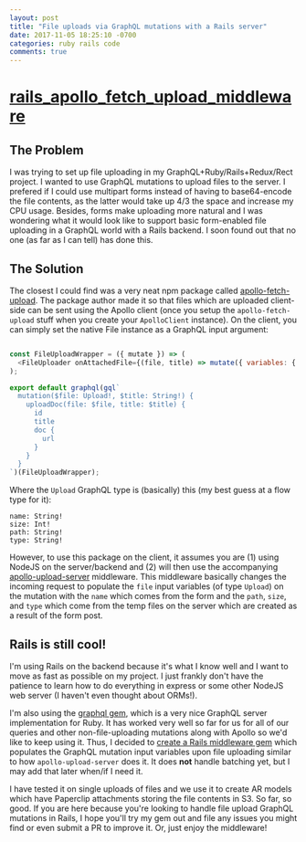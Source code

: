 ```yaml
---
layout: post
title: "File uploads via GraphQL mutations with a Rails server"
date: 2017-11-05 18:25:10 -0700
categories: ruby rails code
comments: true
---
```


# [rails_apollo_fetch_upload_middleware](https://github.com/abeland/apollo_fetch_upload_rails_middleware)

## The Problem

I was trying to set up file uploading in my GraphQL+Ruby/Rails+Redux/Rect project. I wanted to use GraphQL mutations to upload
files to the server. I prefered if I could use multipart forms instead of having to base64-encode the file contents, as the
latter would take up 4/3 the space and increase my CPU usage. Besides, forms make uploading more natural and I was
wondering what it would look like to support basic form-enabled file uploading in a GraphQL world with a Rails backend. I soon
found out that no one (as far as I can tell) has done this.

## The Solution

The closest I could find was a very neat npm package called 
[apollo-fetch-upload](https://github.com/apollographql/apollo-fetch/tree/master/packages/apollo-fetch-upload). The package
author made it so that files which are uploaded client-side can be sent using the Apollo client (once you setup the
`apollo-fetch-upload` stuff when you create your `ApolloClient` instance). On the client, you can simply set the native File
instance as a GraphQL input argument:

```js

const FileUploadWrapper = ({ mutate }) => (
  <FileUploader onAttachedFile={(file, title) => mutate({ variables: { file, title } })} />
);

export default graphql(gql`
  mutation($file: Upload!, $title: String!) {
    uploadDoc(file: $file, title: $title) {
      id
      title
      doc {
        url
      }
    }
  }
`)(FileUploadWrapper);
```

Where the `Upload` GraphQL type is (basically) this (my best guess at a flow type for it):

```
name: String!
size: Int!
path: String!
type: String!
```

However, to use this package on the client, it assumes you are (1) using NodeJS on the server/backend and (2) will then use
the accompanying [apollo-upload-server](https://github.com/jaydenseric/apollo-upload-server) middleware. This middleware 
basically changes the incoming request to populate the `file` input variables (of type `Upload`) on the mutation with the
`name` which comes from the form and the `path`, `size`, and `type` which come from the temp files on the server which are
created as a result of the form post.

## Rails is still cool!

I'm using Rails on the backend because it's what I know well and I want to move as fast as possible on my project. I just
frankly don't have the patience to learn how to do everything in express or some other NodeJS web server (I haven't even
thought about ORMs!).

I'm also using the [graphql gem](https://github.com/rmosolgo/graphql-ruby), which is a very nice GraphQL server implementation
for Ruby. It has worked very well so far for us for all of our queries and other non-file-uploading mutations along with Apollo
so we'd like to keep using it. Thus, I decided to
[create a Rails middleware gem](https://github.com/abeland/apollo_fetch_upload_rails_middleware) which populates the
GraphQL mutation input variables upon file uploading similar to how `apollo-upload-server` does it. It does __not__ handle
batching yet, but I may add that later when/if I need it.

I have tested it on single uploads of files and we use it to create AR models which have Paperclip attachments storing the
file contents in S3. So far, so good. If you are here because you're looking to handle file upload GraphQL mutations in Rails,
I hope you'll try my gem out and file any issues you might find or even submit a PR to improve it. Or, just enjoy the middleware!

